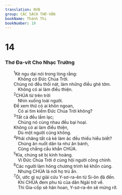 ```yaml
---
translation: NVB
group: CÁC SÁCH THƠ-VĂN
bookName: Thánh Thi 
bookNumber: 19
---
```


<div class="title"><h1>14</h1><h3>Thơ Đa-vít Cho Nhạc Trưởng </h3></div>
<span class="verse thi_14_1">  <sup>1</sup>Kẻ ngu dại nói trong lòng rằng: <br/>   Không có Đức Chúa Trời. <br/>  Chúng nó đều thối nát, làm những điều ghê tởm. <br/>   Không có ai làm điều thiện. <br/></span>
<span class="verse thi_14_2">  <sup>2</sup>CHÚA từ trên trời <br/>   Nhìn xuống loài người. <br/>  Để xem thử có ai khôn ngoan, <br/>   Có ai tìm kiếm Đức Chúa Trời không? <br/></span>
<span class="verse thi_14_3">  <sup>3</sup>Tất cả đều lầm lạc; <br/>   Chúng nó cùng nhau đều bại hoại. <br/>  Không có ai làm điều thiện, <br/>   Dù một người cũng không. <br/></span>
<span class="verse thi_14_4">  <sup>4</sup>Phải chăng tất cả kẻ làm ác đều thiếu hiểu biết? <br/>   Chúng ăn nuốt dân ta như ăn bánh, <br/>   Cũng chẳng cầu khẩn CHÚA. <br/></span>
<span class="verse thi_14_5">  <sup>5</sup>Kìa, chúng sẽ bị kinh hoàng. <br/>   Vì Đức Chúa Trời ở cùng hội người công chính. <br/></span>
<span class="verse thi_14_6">  <sup>6</sup>Các người làm hỏng chương trình kẻ khốn cùng. <br/>   Nhưng CHÚA là nơi họ trú ẩn. <br/></span>
<span class="verse thi_14_7">  <sup>7</sup>Ôi, ước gì sự giải cứu Y-sơ-ra-ên từ Si-ôn đã đến. <br/>   Khi CHÚA đem phu tù của dân Ngài trở về. <br/>   Thì Gia-cốp sẽ hân hoan, Y-sơ-ra-ên sẽ mừng rỡ. <br/></span>
